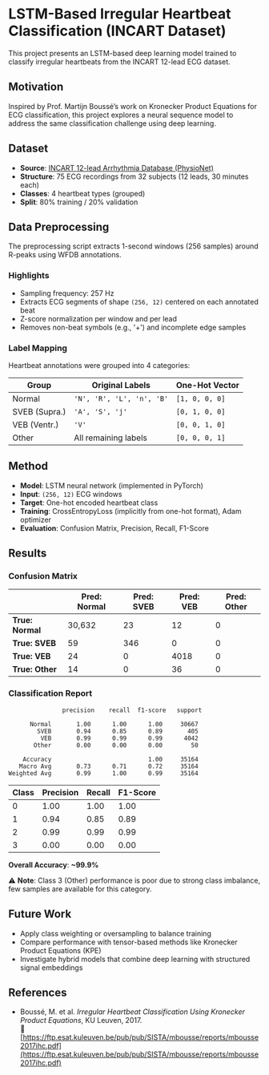 # LSTM-Based Irregular Heartbeat Classification (INCART Dataset)

This project presents an LSTM-based deep learning model trained to classify irregular heartbeats from the INCART 12-lead ECG dataset.

## Motivation

Inspired by Prof. Martijn Boussé’s work on Kronecker Product Equations for ECG classification, this project explores a neural sequence model to address the same classification challenge using deep learning.

## Dataset

- **Source**: [INCART 12-lead Arrhythmia Database (PhysioNet)](https://physionet.org/content/incartdb/1.0.0/)
- **Structure**: 75 ECG recordings from 32 subjects (12 leads, 30 minutes each)
- **Classes**: 4 heartbeat types (grouped)
- **Split**: 80% training / 20% validation

## Data Preprocessing

The preprocessing script extracts 1-second windows (256 samples) around R-peaks using WFDB annotations.

### Highlights
- Sampling frequency: 257 Hz
- Extracts ECG segments of shape `(256, 12)` centered on each annotated beat
- Z-score normalization per window and per lead
- Removes non-beat symbols (e.g., '+') and incomplete edge samples

### Label Mapping
Heartbeat annotations were grouped into 4 categories:

| Group         | Original Labels             | One-Hot Vector         |
|---------------|-----------------------------|------------------------|
| Normal        | `'N', 'R', 'L', 'n', 'B'`    | `[1, 0, 0, 0]`         |
| SVEB (Supra.) | `'A', 'S', 'j'`              | `[0, 1, 0, 0]`         |
| VEB (Ventr.)  | `'V'`                        | `[0, 0, 1, 0]`         |
| Other         | All remaining labels         | `[0, 0, 0, 1]`         |

## Method

- **Model**: LSTM neural network (implemented in PyTorch)
- **Input**: `(256, 12)` ECG windows
- **Target**: One-hot encoded heartbeat class
- **Training**: CrossEntropyLoss (implicitly from one-hot format), Adam optimizer
- **Evaluation**: Confusion Matrix, Precision, Recall, F1-Score

## Results

### Confusion Matrix

|                  | Pred: Normal | Pred: SVEB | Pred: VEB | Pred: Other |
| ---------------- | ------------ | ---------- | --------- | ----------- |
| **True: Normal** | 30,632       | 23         | 12        | 0           |
| **True: SVEB**   | 59           | 346        | 0         | 0           |
| **True: VEB**    | 24           | 0          | 4018      | 0           |
| **True: Other**  | 14           | 0          | 36        | 0           |

### Classification Report
```
               precision    recall  f1-score   support

      Normal       1.00      1.00      1.00     30667
        SVEB       0.94      0.85      0.89       405
         VEB       0.99      0.99      0.99      4042
       Other       0.00      0.00      0.00        50

    Accuracy                           1.00     35164
   Macro Avg       0.73      0.71      0.72     35164
Weighted Avg       0.99      1.00      0.99     35164
```


| Class | Precision | Recall | F1-Score |
|-------|-----------|--------|----------|
| 0     | 1.00      | 1.00   | 1.00     |
| 1     | 0.94      | 0.85   | 0.89     |
| 2     | 0.99      | 0.99   | 0.99     |
| 3     | 0.00      | 0.00   | 0.00     |

**Overall Accuracy**: **~99.9%**

⚠️ **Note**: Class 3 (Other) performance is poor due to strong class imbalance, few samples are available for this category.

## Future Work

- Apply class weighting or oversampling to balance training
- Compare performance with tensor-based methods like Kronecker Product Equations (KPE)
- Investigate hybrid models that combine deep learning with structured signal embeddings

## References

- Boussé, M. et al. *Irregular Heartbeat Classification Using Kronecker Product Equations*, KU Leuven, 2017.  
  🔗 [https://ftp.esat.kuleuven.be/pub/pub/SISTA/mbousse/reports/mbousse2017ihc.pdf](https://ftp.esat.kuleuven.be/pub/pub/SISTA/mbousse/reports/mbousse2017ihc.pdf)


